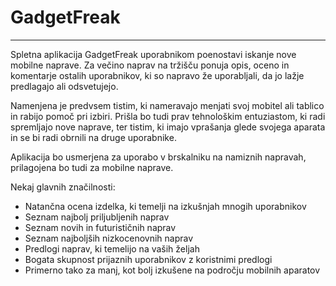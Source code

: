 # GadgetFreak
---
Spletna aplikacija GadgetFreak uporabnikom poenostavi iskanje nove mobilne naprave. Za večino naprav na tržišču ponuja opis, oceno in komentarje ostalih uporabnikov, ki so napravo že uporabljali, da jo lažje predlagajo ali odsvetujejo.

Namenjena je predvsem tistim, ki nameravajo menjati svoj mobitel ali tablico in rabijo pomoč pri izbiri. Prišla bo tudi prav tehnološkim entuziastom, ki radi spremljajo nove naprave, ter tistim, ki imajo vprašanja glede svojega aparata in se bi radi obrnili na druge uporabnike.

Aplikacija bo usmerjena za uporabo v brskalniku na namiznih napravah, prilagojena bo tudi za mobilne naprave.

Nekaj glavnih značilnosti:
  - Natančna ocena izdelka, ki temelji na izkušnjah mnogih uporabnikov
  - Seznam najbolj priljubljenih naprav
  - Seznam novih in futurističnih naprav
  - Seznam najboljših nizkocenovnih naprav
  - Predlogi naprav, ki temelijo na vaših željah
  - Bogata skupnost prijaznih uporabnikov z koristnimi predlogi
  - Primerno tako za manj, kot bolj izkušene na področju mobilnih aparatov

